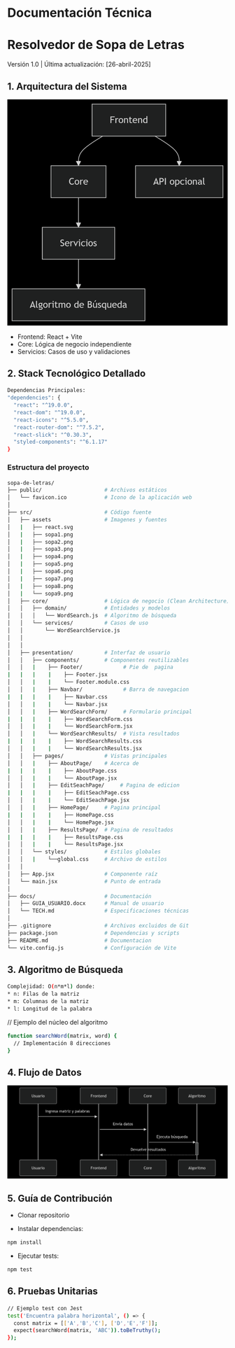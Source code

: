 # Documentación Técnica

# Resolvedor de Sopa de Letras
Versión 1.0 | Última actualización: [26-abril-2025]

## 1. Arquitectura del Sistema
![alt text](arquitectura.png)

* Frontend: React + Vite
* Core: Lógica de negocio independiente
* Servicios: Casos de uso y validaciones

## 2. Stack Tecnológico Detallado
``` bash
Dependencias Principales:
"dependencies": {
  "react": "^19.0.0",
  "react-dom": "^19.0.0",
  "react-icons": "^5.5.0",
  "react-router-dom": "^7.5.2",
  "react-slick": "^0.30.3",
  "styled-components": "^6.1.17"
}
```
### Estructura del proyecto
```bash
sopa-de-letras/
├── public/                    # Archivos estáticos
│   └── favicon.ico            # Icono de la aplicación web
│
├── src/                       # Código fuente
│   ├── assets                 # Imagenes y fuentes
│   |   ├── react.svg
│   |   ├── sopa1.png
│   |   ├── sopa2.png
│   |   ├── sopa3.png
│   |   ├── sopa4.png
│   |   ├── sopa5.png
│   |   ├── sopa6.png
│   |   ├── sopa7.png
│   |   ├── sopa8.png
│   |   └── sopa9.png
│   ├── core/                  # Lógica de negocio (Clean Architecture)
│   │   ├── domain/            # Entidades y modelos
│   │   │   └── WordSearch.js  # Algoritmo de búsqueda
│   │   └── services/          # Casos de uso
│   │       └── WordSearchService.js  
│   │
│   │
│   ├── presentation/          # Interfaz de usuario
│   │   ├── components/        # Componentes reutilizables
│   │   |    ├── Footer/             # Pie de  pagina
|   |   |    |    ├── Footer.jsx
│   │   |    |    └── Footer.module.css
│   │   |    ├── Navbar/             # Barra de navegacion
|   |   |    |    ├── Navbar.css
│   │   |    |    └── Navbar.jsx
│   │   |    ├── WordSearchForm/     # Formulario principal
|   |   |    |    ├── WordSearchForm.css
│   │   |    |    └── WordSearchForm.jsx
│   │   |    └── WordSearchResults/  # Vista resultados
|   |   |    |    ├── WordSearchResults.css
│   │   |    |    └── WordSearchResults.jsx
│   │   ├── pages/             # Vistas principales
│   │   |    ├── AboutPage/    # Acerca de
|   |   |    |    ├── AboutPage.css
│   │   |    |    └── AboutPage.jsx
│   │   |    ├── EditSeachPage/     # Pagina de edicion
|   |   |    |    ├── EditSeachPage.css
│   │   |    |    └── EditSeachPage.jsx
│   │   |    ├── HomePage/     # Pagina principal
|   |   |    |    ├── HomePage.css
│   │   |    |    └── HomePage.jsx
│   │   |    ├── ResultsPage/  # Pagina de resultados
|   |   |    |    ├── ResultsPage.css
│   │   |    |    └── ResultsPage.jsx
│   │   └── styles/            # Estilos globales
│   │   |    └──global.css     # Archivo de estilos
│   │
│   ├── App.jsx                # Componente raíz
│   └── main.jsx               # Punto de entrada
│
├── docs/                      # Documentación
│   ├── GUIA_USUARIO.docx      # Manual de usuario
│   └── TECH.md                # Especificaciones técnicas
│
├── .gitignore                 # Archivos excluidos de Git
├── package.json               # Dependencias y scripts
├── README.md                  # Documentacion 
└── vite.config.js             # Configuración de Vite
```

## 3. Algoritmo de Búsqueda
``` bash
Complejidad: O(n*m*l) donde:
* n: Filas de la matriz
* m: Columnas de la matriz
* l: Longitud de la palabra
```
// Ejemplo del núcleo del algoritmo
```bash
function searchWord(matrix, word) {
  // Implementación 8 direcciones
}
```

## 4. Flujo de Datos
![alt text](flujo.png)

## 5. Guía de Contribución
* Clonar repositorio

* Instalar dependencias:
``` bash
npm install
```
* Ejecutar tests:
``` bash
npm test
```
## 6. Pruebas Unitarias
``` bash
// Ejemplo test con Jest
test('Encuentra palabra horizontal', () => {
  const matrix = [['A','B','C'], ['D','E','F']];
  expect(searchWord(matrix, 'ABC')).toBeTruthy();
});
```
